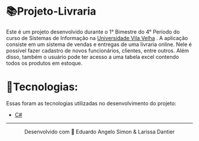 # 📚Projeto-Livraria

Este é um projeto desenvolvido durante o 1° Bimestre do 4° Período do curso de Sistemas de Informação na <a href="https://uvv.br/" target="_blank">Universidade Vila Velha</a> . A aplicação consiste em um sistema de vendas e entregas de uma livraria online. Nele é possível fazer cadastro de novos funcionários, clientes, entre outros. Além disso, também o usuário pode ter acesso a uma tabela excel contendo todos os produtos em estoque.

# 🚀Tecnologias:

Essas foram as tecnologias utilizadas no desenvolvimento do projeto:

- <a href="https://docs.microsoft.com/pt-br/dotnet/csharp/" target="_blank">C#</a> <br>

________________________________________________________________________________________________________________________________________________________________________________
<p align="center">Desenvolvido com 🧡 Eduardo Angelo Simon & Larissa Dantier</p>
